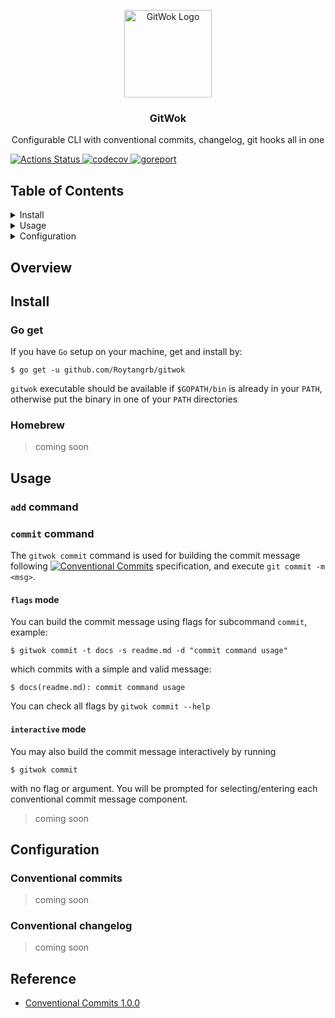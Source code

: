 <p align="center">
  <img alt="GitWok Logo" src="" width="140" height="140" />
  <h3 align="center">GitWok</h3>
  <p align="center">Configurable CLI with conventional commits, changelog, git hooks all in one</p>
</p>

<p>
  <a href="https://github.com/Roytangrb/gitwok/actions">
    <img alt="Actions Status" src="https://github.com/Roytangrb/gitwok/workflows/CI/badge.svg" />
  </a>
  <a href="https://codecov.io/gh/Roytangrb/gitwok">
    <img alt="codecov" src="https://codecov.io/gh/Roytangrb/gitwok/branch/main/graph/badge.svg" />
  </a>
  <a href="https://goreportcard.com/report/github.com/Roytangrb/gitwok">
    <img alt="goreport" src="https://goreportcard.com/badge/github.com/Roytangrb/gitwok" />
  </a>
</p>

## Table of Contents
<details>
<summary>Install</summary>

- [Go get](#go-get)
- [Homebrew](#homebrew)

</details>

<details>
<summary>Usage</summary>

- [`add` command](#add-command)
- [`commit` command](#commit-command)

</details>

<details>
<summary>Configuration</summary>

- [Conventional commits](#conventional-commits)
- [Conventional changelog](#conventional-changelog)

</details>

## Overview

## Install

### Go get
If you have `Go` setup on your machine, get and install by:
```
$ go get -u github.com/Roytangrb/gitwok
```
`gitwok` executable should be available if `$GOPATH/bin` is already in your `PATH`, otherwise put the binary in one of your `PATH` directories

### Homebrew

> coming soon

## Usage

### `add` command

### `commit` command
The `gitwok commit` command is used for building the commit message following <a href="https://www.conventionalcommits.org/en/v1.0.0/" target="_blank"><img alt="Conventional Commits" src="https://img.shields.io/badge/Conventional%20Commits-1.0.0-yellow.svg" /></a> specification, and execute `git commit -m <msg>`.

#### `flags` mode
You can build the commit message using flags for subcommand `commit`, example: 
```
$ gitwok commit -t docs -s readme.md -d "commit command usage"
```
which commits with a simple and valid message:
```
$ docs(readme.md): commit command usage
```
You can check all flags by `gitwok commit --help`

#### `interactive` mode
You may also build the commit message interactively by running 
```
$ gitwok commit
````
with no flag or argument. You will be prompted for selecting/entering each conventional commit message component.

> coming soon

## Configuration

### Conventional commits

> coming soon

### Conventional changelog

> coming soon

## Reference
* [Conventional Commits 1.0.0](https://www.conventionalcommits.org/en/v1.0.0/)